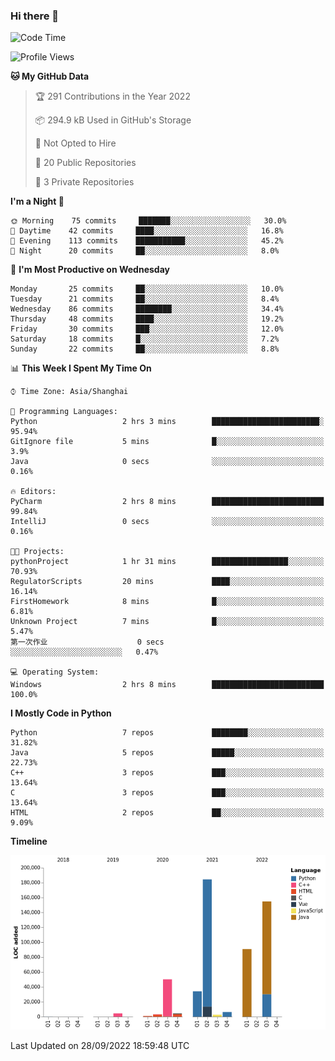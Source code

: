 ### Hi there 👋

<!--START_SECTION:waka-->
![Code Time](http://img.shields.io/badge/Code%20Time-557%20hrs%2034%20mins-blue)

![Profile Views](http://img.shields.io/badge/Profile%20Views-0-blue)

**🐱 My GitHub Data** 

> 🏆 291 Contributions in the Year 2022
 > 
> 📦 294.9 kB Used in GitHub's Storage 
 > 
> 🚫 Not Opted to Hire
 > 
> 📜 20 Public Repositories 
 > 
> 🔑 3 Private Repositories  
 > 
**I'm a Night 🦉** 

```text
🌞 Morning    75 commits     ███████░░░░░░░░░░░░░░░░░░   30.0% 
🌆 Daytime    42 commits     ████░░░░░░░░░░░░░░░░░░░░░   16.8% 
🌃 Evening    113 commits    ███████████░░░░░░░░░░░░░░   45.2% 
🌙 Night      20 commits     ██░░░░░░░░░░░░░░░░░░░░░░░   8.0%

```
📅 **I'm Most Productive on Wednesday** 

```text
Monday       25 commits     ██░░░░░░░░░░░░░░░░░░░░░░░   10.0% 
Tuesday      21 commits     ██░░░░░░░░░░░░░░░░░░░░░░░   8.4% 
Wednesday    86 commits     ████████░░░░░░░░░░░░░░░░░   34.4% 
Thursday     48 commits     ████░░░░░░░░░░░░░░░░░░░░░   19.2% 
Friday       30 commits     ███░░░░░░░░░░░░░░░░░░░░░░   12.0% 
Saturday     18 commits     █░░░░░░░░░░░░░░░░░░░░░░░░   7.2% 
Sunday       22 commits     ██░░░░░░░░░░░░░░░░░░░░░░░   8.8%

```


📊 **This Week I Spent My Time On** 

```text
⌚︎ Time Zone: Asia/Shanghai

💬 Programming Languages: 
Python                   2 hrs 3 mins        ████████████████████████░   95.94% 
GitIgnore file           5 mins              █░░░░░░░░░░░░░░░░░░░░░░░░   3.9% 
Java                     0 secs              ░░░░░░░░░░░░░░░░░░░░░░░░░   0.16%

🔥 Editors: 
PyCharm                  2 hrs 8 mins        █████████████████████████   99.84% 
IntelliJ                 0 secs              ░░░░░░░░░░░░░░░░░░░░░░░░░   0.16%

🐱‍💻 Projects: 
pythonProject            1 hr 31 mins        █████████████████░░░░░░░░   70.93% 
RegulatorScripts         20 mins             ████░░░░░░░░░░░░░░░░░░░░░   16.14% 
FirstHomework            8 mins              █░░░░░░░░░░░░░░░░░░░░░░░░   6.81% 
Unknown Project          7 mins              █░░░░░░░░░░░░░░░░░░░░░░░░   5.47% 
第一次作业                    0 secs              ░░░░░░░░░░░░░░░░░░░░░░░░░   0.47%

💻 Operating System: 
Windows                  2 hrs 8 mins        █████████████████████████   100.0%

```

**I Mostly Code in Python** 

```text
Python                   7 repos             ████████░░░░░░░░░░░░░░░░░   31.82% 
Java                     5 repos             █████░░░░░░░░░░░░░░░░░░░░   22.73% 
C++                      3 repos             ███░░░░░░░░░░░░░░░░░░░░░░   13.64% 
C                        3 repos             ███░░░░░░░░░░░░░░░░░░░░░░   13.64% 
HTML                     2 repos             ██░░░░░░░░░░░░░░░░░░░░░░░   9.09%

```


**Timeline**

![Chart not found](https://raw.githubusercontent.com/SuperMaxine/SuperMaxine/main/charts/bar_graph.png) 


 Last Updated on 28/09/2022 18:59:48 UTC
<!--END_SECTION:waka-->

<!--
**SuperMaxine/SuperMaxine** is a ✨ _special_ ✨ repository because its `README.md` (this file) appears on your GitHub profile.

Here are some ideas to get you started:

- 🔭 I’m currently working on ...
- 🌱 I’m currently learning ...
- 👯 I’m looking to collaborate on ...
- 🤔 I’m looking for help with ...
- 💬 Ask me about ...
- 📫 How to reach me: ...
- 😄 Pronouns: ...
- ⚡ Fun fact: ...
-->


